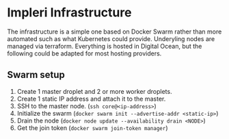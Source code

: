 # Impleri Infrastructure

The infrastructure is a simple one based on Docker Swarm rather than more automated
such as what Kubernetes could provide. Underyling nodes are managed via terraform. Everything is hosted in Digital Ocean, but the following could be
adapted for most hosting providers.


## Swarm setup

1. Create 1 master droplet and 2 or more worker droplets.
2. Create 1 static IP address and attach it to the master.
3. SSH to the master node. (`ssh core@<ip-address>`)
4. Initialize the swarm (`docker swarm init --advertise-addr <static-ip>`)
5. Drain the node (`docker node update --availability drain <NODE>`)
6. Get the join token (`docker swarm join-token manager`)